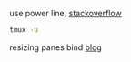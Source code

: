 use power line, [stackoverflow](https://stackoverflow.com/questions/67929676/tmux-powerline-symbols-not-rendering-properly-despite-having-proper-fonts-instal)

```bash
tmux -u
```

resizing panes bind [blog](https://linuxhint.com/adjust-tmux-pane-size/)
